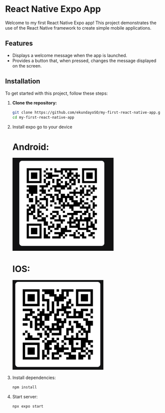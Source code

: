 # React Native Expo App

Welcome to my first React Native Expo app! This project demonstrates the use of the React Native framework to create simple mobile applications.

## Features
- Displays a welcome message when the app is launched.
- Provides a button that, when pressed, changes the message displayed on the screen.

## Installation

To get started with this project, follow these steps:

1. **Clone the repository:**
   ```bash
   git clone https://github.com/ekundayoSO/my-first-react-native-app.git
   cd my-first-react-native-app
   ```
2. Install expo go to your device

   # Android:
   ![QR Code](./assets/images/Android-QR-Code.png)

   # IOS:
   ![QR Code](./assets/images/IOS-QR-Code.png) 
   
   
3. Install dependencies:
   ```bash
   npm install
   ````
4. Start server:
   ```bash
   npx expo start
   ```